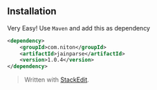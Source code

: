 
## Installation
Very Easy! Use `Maven` and add this as dependency
```xml
<dependency>
    <groupId>com.niton</groupId>
    <artifactId>jainparse</artifactId>
    <version>1.0.4</version>
</dependency>
```

> Written with [StackEdit](https://stackedit.io/).
<!--stackedit_data:
eyJoaXN0b3J5IjpbLTM0MzMxODUxNiwtNzg2MzE5NDk0LC0xMj
UwMDMzMDYyXX0=
-->